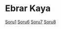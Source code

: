 # Ebrar Kaya
[Soru1](https://github.com/ebrarrkaya/uygulama/blob/cd8f9dd6fef25c73e4f7850e74e7d72a42372ddc/soru1.py)
[Soru6](https://github.com/ebrarrkaya/uygulama/blob/f33130c06ae59c66f03c907d7ee150d4709d2057/soru6.py)
[Soru7](https://github.com/ebrarrkaya/uygulama/blob/f33130c06ae59c66f03c907d7ee150d4709d2057/soru7.py)
[Soru8](https://github.com/ebrarrkaya/uygulama/blob/f33130c06ae59c66f03c907d7ee150d4709d2057/soru8.py)
